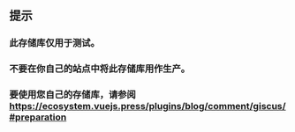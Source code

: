 ## 提示

### 此存储库仅用于测试。

### 不要在你自己的站点中将此存储库用作生产。

### 要使用您自己的存储库，请参阅 https://ecosystem.vuejs.press/plugins/blog/comment/giscus/#preparation
